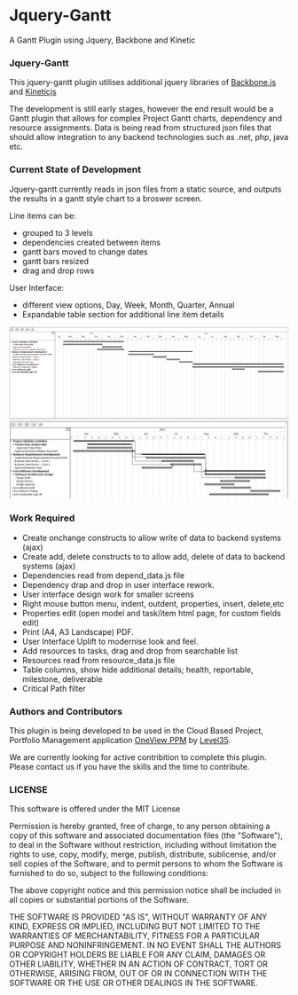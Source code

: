 Jquery-Gantt
============

A Gantt Plugin using Jquery, Backbone and Kinetic

### Jquery-Gantt
This jquery-gantt plugin utilises additional jquery libraries of [Backbone.js](http://backbonejs.org/) and [Kineticjs](http://kineticjs.com/)

The development is still early stages, however the end result would be a Gantt plugin that allows for complex Project Gantt charts, dependency and resource assignments. Data is being read from structured json files that should allow integration to any backend technologies such as .net, php, java etc.

### Current State of Development
Jquery-gantt currently reads in json files from a static source, and outputs the results in a gantt style chart to a broswer screen. 

Line items can be:
*  grouped to 3 levels
*  dependencies created between items
*  gantt bars moved to change dates
*  gantt bars resized
*  drag and drop rows

User Interface:
*  different view options, Day, Week, Month, Quarter, Annual
*  Expandable table section for additional line item details

![](jQueryGantt.png)
![](ganttImage2.jpg)

### Work Required
* Create onchange constructs to allow write of data to backend systems (ajax)
* Create add, delete constructs to to allow add, delete of data to backend systems (ajax)
* Dependencies read from depend_data.js file
* Dependency drap and drop in user interface rework.
* User interface design work for smaller screens 
* Right mouse button menu, indent, outdent, properties, insert, delete,etc
* Properties edit (open model and task/item html page, for custom fields edit)
* Print (A4, A3 Landscape) PDF.
* User Interface Uplift to modernise look and feel.
* Add resources to tasks, drag and drop from searchable list
* Resources read from resource_data.js file
* Table columns, show hide additional details; health, reportable, milestone, deliverable
* Critical Path filter

### Authors and Contributors
This plugin is being developed to be used in the Cloud Based Project, Portfolio Management application <a href="https://demo.oneviewapps.com" target="_blank">OneView PPM</a> by <a href="http://www.level35.net" target="_blank">Level35</a>.

We are currently looking for active contribition to complete this plugin. Please contact us if you have the skills and the time to contribute.

### LICENSE

This software is offered under the MIT License

Permission is hereby granted, free of charge, to any person obtaining a copy
of this software and associated documentation files (the "Software"), to deal
in the Software without restriction, including without limitation the rights
to use, copy, modify, merge, publish, distribute, sublicense, and/or sell
copies of the Software, and to permit persons to whom the Software is
furnished to do so, subject to the following conditions:

The above copyright notice and this permission notice shall be included in
all copies or substantial portions of the Software.

THE SOFTWARE IS PROVIDED "AS IS", WITHOUT WARRANTY OF ANY KIND, EXPRESS OR
IMPLIED, INCLUDING BUT NOT LIMITED TO THE WARRANTIES OF MERCHANTABILITY,
FITNESS FOR A PARTICULAR PURPOSE AND NONINFRINGEMENT. IN NO EVENT SHALL THE
AUTHORS OR COPYRIGHT HOLDERS BE LIABLE FOR ANY CLAIM, DAMAGES OR OTHER
LIABILITY, WHETHER IN AN ACTION OF CONTRACT, TORT OR OTHERWISE, ARISING FROM,
OUT OF OR IN CONNECTION WITH THE SOFTWARE OR THE USE OR OTHER DEALINGS IN
THE SOFTWARE.
